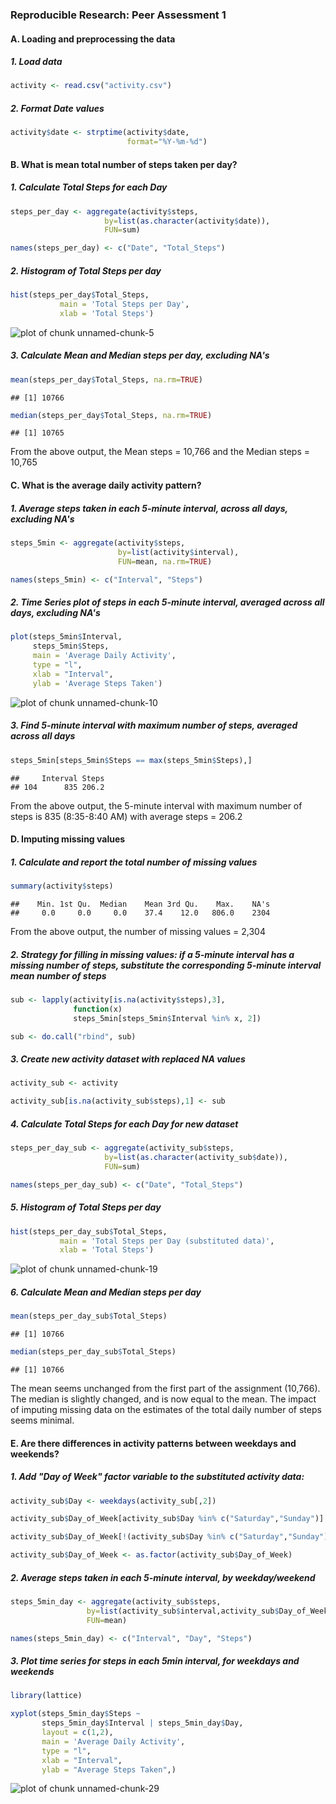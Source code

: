### Reproducible Research: Peer Assessment 1


#### A. Loading and preprocessing the data

##### 1. Load data



```r
activity <- read.csv("activity.csv")
```

##### 2. Format Date values


```r
activity$date <- strptime(activity$date, 
                          format="%Y-%m-%d")
```


#### B. What is mean total number of steps taken per day?

##### 1. Calculate Total Steps for each Day


```r
steps_per_day <- aggregate(activity$steps,
                     by=list(as.character(activity$date)),
                     FUN=sum)
```


```r
names(steps_per_day) <- c("Date", "Total_Steps")
```

##### 2. Histogram of Total Steps per day


```r
hist(steps_per_day$Total_Steps,
           main = 'Total Steps per Day',
           xlab = 'Total Steps')
```

![plot of chunk unnamed-chunk-5](figure/unnamed-chunk-5.png) 

##### 3. Calculate Mean and Median steps per day, excluding NA's


```r
mean(steps_per_day$Total_Steps, na.rm=TRUE)
```

```
## [1] 10766
```


```r
median(steps_per_day$Total_Steps, na.rm=TRUE)
```

```
## [1] 10765
```

From the above output, the Mean steps = 10,766
and the Median steps = 10,765

#### C. What is the average daily activity pattern?

##### 1. Average steps taken in each 5-minute interval, across all days, excluding NA's


```r
steps_5min <- aggregate(activity$steps,
                        by=list(activity$interval),
                        FUN=mean, na.rm=TRUE)
```


```r
names(steps_5min) <- c("Interval", "Steps")
```

##### 2. Time Series plot of steps in each 5-minute interval, averaged across all days, excluding NA's


```r
plot(steps_5min$Interval,
     steps_5min$Steps,
     main = 'Average Daily Activity',
     type = "l",
     xlab = "Interval",
     ylab = 'Average Steps Taken')
```

![plot of chunk unnamed-chunk-10](figure/unnamed-chunk-10.png) 


##### 3. Find 5-minute interval with maximum number of steps, averaged across all days


```r
steps_5min[steps_5min$Steps == max(steps_5min$Steps),]
```

```
##     Interval Steps
## 104      835 206.2
```

From the above output, the 5-minute interval with maximum number of steps is 835 (8:35-8:40 AM) with average steps = 206.2

#### D. Imputing missing values

##### 1. Calculate and report the total number of missing values 


```r
summary(activity$steps)
```

```
##    Min. 1st Qu.  Median    Mean 3rd Qu.    Max.    NA's 
##     0.0     0.0     0.0    37.4    12.0   806.0    2304
```

From the above output, the number of missing values = 2,304

##### 2.  Strategy for filling in missing values: if a 5-minute interval has a missing number of steps, substitute the corresponding 5-minute interval mean number of steps


```r
sub <- lapply(activity[is.na(activity$steps),3], 
              function(x)            
              steps_5min[steps_5min$Interval %in% x, 2])
```


```r
sub <- do.call("rbind", sub)
```

##### 3. Create new activity dataset with replaced NA values


```r
activity_sub <- activity
```


```r
activity_sub[is.na(activity_sub$steps),1] <- sub
```

##### 4. Calculate Total Steps for each Day for new dataset


```r
steps_per_day_sub <- aggregate(activity_sub$steps,
                     by=list(as.character(activity_sub$date)),
                     FUN=sum)
```


```r
names(steps_per_day_sub) <- c("Date", "Total_Steps")
```

##### 5. Histogram of Total Steps per day


```r
hist(steps_per_day_sub$Total_Steps,
           main = 'Total Steps per Day (substituted data)',
           xlab = 'Total Steps')
```

![plot of chunk unnamed-chunk-19](figure/unnamed-chunk-19.png) 

##### 6. Calculate Mean and Median steps per day


```r
mean(steps_per_day_sub$Total_Steps)
```

```
## [1] 10766
```


```r
median(steps_per_day_sub$Total_Steps)
```

```
## [1] 10766
```

The mean seems unchanged from the first part of the assignment (10,766).
The median is slightly changed, and is now equal to the mean.
The impact of imputing missing data on the estimates
of the total daily number of steps seems minimal.

#### E. Are there differences in activity patterns between weekdays and weekends?

##### 1. Add "Day of Week" factor variable to the substituted activity data:


```r
activity_sub$Day <- weekdays(activity_sub[,2])
```


```r
activity_sub$Day_of_Week[activity_sub$Day %in% c("Saturday","Sunday")] <- "weekend"
```


```r
activity_sub$Day_of_Week[!(activity_sub$Day %in% c("Saturday","Sunday"))] <- "weekday"
```


```r
activity_sub$Day_of_Week <- as.factor(activity_sub$Day_of_Week)
```

##### 2. Average steps taken in each 5-minute interval, by weekday/weekend


```r
steps_5min_day <- aggregate(activity_sub$steps,
                 by=list(activity_sub$interval,activity_sub$Day_of_Week),
                 FUN=mean)
```


```r
names(steps_5min_day) <- c("Interval", "Day", "Steps")
```

##### 3. Plot time series for steps in each 5min interval, for weekdays and weekends


```r
library(lattice)
```


```r
xyplot(steps_5min_day$Steps ~ 
       steps_5min_day$Interval | steps_5min_day$Day,
       layout = c(1,2),
       main = 'Average Daily Activity',
       type = "l",
       xlab = "Interval",
       ylab = "Average Steps Taken",)
```

![plot of chunk unnamed-chunk-29](figure/unnamed-chunk-29.png) 

       
       
